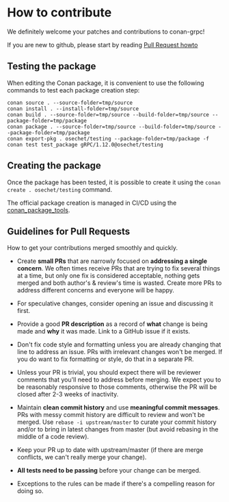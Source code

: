 # How to contribute

We definitely welcome your patches and contributions to conan-grpc!

If you are new to github, please start by reading [Pull Request
howto](https://help.github.com/articles/about-pull-requests/)

## Testing the package

When editing the Conan package, it is convenient to use the following commands to test each package
creation step:
```
conan source . --source-folder=tmp/source
conan install . --install-folder=tmp/source
conan build . --source-folder=tmp/source --build-folder=tmp/source --package-folder=tmp/package
conan package . --source-folder=tmp/source --build-folder=tmp/source --package-folder=tmp/package
conan export-pkg . osechet/testing --package-folder=tmp/package -f
conan test test_package gRPC/1.12.0@osechet/testing
```

## Creating the package

Once the package has been tested, it is possible to create it using the
`conan create . osechet/testing` command.

The official package creation is managed in CI/CD using the
[conan_package_tools](https://docs.conan.io/en/latest/creating_packages/package_tools.html).

## Guidelines for Pull Requests
How to get your contributions merged smoothly and quickly.

- Create **small PRs** that are narrowly focused on **addressing a single
  concern**.  We often times receive PRs that are trying to fix several things
  at a time, but only one fix is considered acceptable, nothing gets merged and
  both author's & review's time is wasted.  Create more PRs to address different
  concerns and everyone will be happy.

- For speculative changes, consider opening an issue and discussing it first.

- Provide a good **PR description** as a record of **what** change is being made
  and **why** it was made.  Link to a GitHub issue if it exists.

- Don't fix code style and formatting unless you are already changing that line
  to address an issue.  PRs with irrelevant changes won't be merged.  If you do
  want to fix formatting or style, do that in a separate PR.

- Unless your PR is trivial, you should expect there will be reviewer comments
  that you'll need to address before merging.  We expect you to be reasonably
  responsive to those comments, otherwise the PR will be closed after 2-3 weeks
  of inactivity.

- Maintain **clean commit history** and use **meaningful commit messages**.
  PRs with messy commit history are difficult to review and won't be merged.
  Use `rebase -i upstream/master` to curate your commit history and/or to
  bring in latest changes from master (but avoid rebasing in the middle of
  a code review).

- Keep your PR up to date with upstream/master (if there are merge conflicts,
  we can't really merge your change).

- **All tests need to be passing** before your change can be merged.

- Exceptions to the rules can be made if there's a compelling reason for doing
  so.
